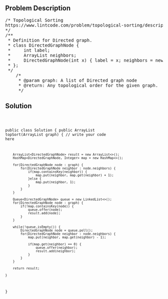 <!--
<style>
  body { font-family: Arial, sans-serif; }
  .container { max-width: 500px; margin: auto; padding: 20px; }
  .comment-block { background-color: #f9f9f9; padding: 10px; border-left: 5px solid #ccc; }
  .code-block { background-color: #f4f4f4; padding: 10px; border: 1px solid #ddd; }
</style>
-->

<div class='container'>
<h2>Problem Description</h2>
<div class='comment-block'>
<pre>
/* Topological Sorting
https://www.lintcode.com/problem/topological-sorting/description
*/
/**
 * Definition for Directed graph.
 * class DirectedGraphNode {
 *     int label;
 *     ArrayList<DirectedGraphNode> neighbors;
 *     DirectedGraphNode(int x) { label = x; neighbors = new ArrayList<DirectedGraphNode>(); }
 * };
 */
    /*
     * @param graph: A list of Directed graph node
     * @return: Any topological order for the given graph.
     */
</pre>
</div>

<h2>Solution</h2>
<div class='code-block'>
<pre><code class='language-java'>


public class Solution {
    public ArrayList<DirectedGraphNode> topSort(ArrayList<DirectedGraphNode> graph) {
        // write your code here
        
        ArrayList<DirectedGraphNode> result = new ArrayList<>();
        HashMap<DirectedGraphNode, Integer> map = new HashMap<>();
        
        for(DirectedGraphNode node : graph) {
            for(DirectedGraphNode neighbor : node.neighbors) {
                if(map.containsKey(neighbor)) {
                    map.put(neighbor, map.get(neighbor) + 1);
                }else {
                    map.put(neighbor, 1);
                }
            }
        }
        
        Queue<DirectedGraphNode> queue = new LinkedList<>();
        for(DirectedGraphNode node : graph) {
            if(!map.containsKey(node)) {
                queue.offer(node);
                result.add(node);
            }
        }
        
        while(!queue.isEmpty()) {
            DirectedGraphNode node = queue.poll();
            for(DirectedGraphNode neighbor : node.neighbors) {
                map.put(neighbor, map.get(neighbor) - 1);
                
                if(map.get(neighbor) == 0) {
                    queue.offer(neighbor);
                    result.add(neighbor);
                }
            }
        }
        
        return result;
        
    }
}</code></pre>
</div>
</div>

